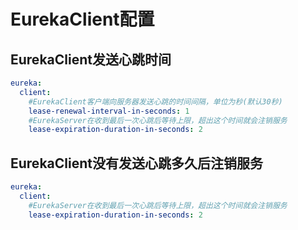 # EurekaClient配置

## EurekaClient发送心跳时间

```yml
eureka:
  client:
    #EurekaClient客户端向服务器发送心跳的时间间隔，单位为秒(默认30秒)
    lease-renewal-interval-in-seconds: 1
    #EurekaServer在收到最后一次心跳后等待上限，超出这个时间就会注销服务
    lease-expiration-duration-in-seconds: 2
```



## EurekaClient没有发送心跳多久后注销服务

```yml
eureka:
  client:
    #EurekaServer在收到最后一次心跳后等待上限，超出这个时间就会注销服务
    lease-expiration-duration-in-seconds: 2
```


